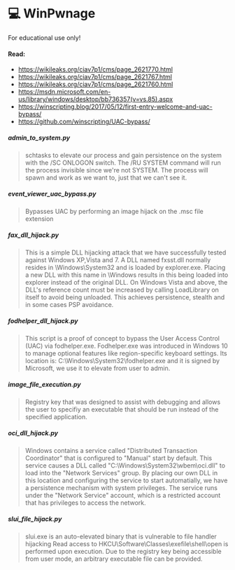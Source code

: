 # 💻 WinPwnage

For educational use only!

#### Read:
* https://wikileaks.org/ciav7p1/cms/page_2621770.html
* https://wikileaks.org/ciav7p1/cms/page_2621767.html
* https://wikileaks.org/ciav7p1/cms/page_2621760.html
* https://msdn.microsoft.com/en-us/library/windows/desktop/bb736357(v=vs.85).aspx
* https://winscripting.blog/2017/05/12/first-entry-welcome-and-uac-bypass/
* https://github.com/winscripting/UAC-bypass/

##### admin_to_system.py
> schtasks to elevate our process and gain persistence on the system with the /SC ONLOGON switch. The /RU SYSTEM command will run the process invisible since we're not SYSTEM. The process will spawn and work as we want to, just that we can't see it.

##### event_viewer_uac_bypass.py
> Bypasses UAC by performing an image hijack on the .msc file extension

##### fax_dll_hijack.py
> This is a simple DLL hijacking attack that we have successfully tested against Windows XP,Vista and 7. A DLL named fxsst.dll normally resides in \Windows\System32 and is loaded by explorer.exe. Placing a new DLL with this name in \Windows results in this being loaded into explorer instead of the original DLL. On Windows Vista and above, the DLL's reference count must be increased by calling LoadLibrary on itself to avoid being unloaded. This achieves persistence, stealth and in some cases PSP avoidance.

##### fodhelper_dll_hijack.py
> This script is a proof of concept to bypass the User Access Control (UAC) via fodhelper.exe. Fodhelper.exe was introduced in Windows 10 to manage optional features like region-specific keyboard settings. Its location is: C:\Windows\System32\fodhelper.exe and it is signed by Microsoft, we use it to elevate from user to admin.

##### image_file_execution.py
> Registry key that was designed to assist with debugging and allows the user to specifiy an executable that should be run instead of the specified application.

##### oci_dll_hijack.py
> Windows contains a service called "Distributed Transaction Coordinator" that is configured to "Manual" start by default. This service causes a DLL called "C:\Windows\System32\wbem\oci.dll" to load into the "Network Services" group. By placing our own DLL in this location and configuring the service to start automatially, we have a persistence mechanism with system privileges. The service runs under the "Network Service" account, which is a restricted account that has privileges to access the network.

##### slui_file_hijack.py
> slui.exe is an auto-elevated binary that is vulnerable to file handler hijacking Read access to HKCU\Software\Classes\exefile\shell\open is performed upon execution. Due to the registry key being accessible from user mode, an arbitrary executable file can be provided.

